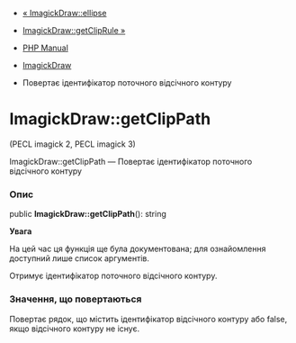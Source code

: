 - [« ImagickDraw::ellipse](imagickdraw.ellipse.md)
- [ImagickDraw::getClipRule »](imagickdraw.getcliprule.md)

- [PHP Manual](index.md)
- [ImagickDraw](class.imagickdraw.md)
- Повертає ідентифікатор поточного відсічного контуру

# ImagickDraw::getClipPath

(PECL imagick 2, PECL imagick 3)

ImagickDraw::getClipPath — Повертає ідентифікатор поточного
відсічного контуру

### Опис

public **ImagickDraw::getClipPath**(): string

**Увага**

На цей час ця функція ще була документована; для
ознайомлення доступний лише список аргументів.

Отримує ідентифікатор поточного відсічного контуру.

### Значення, що повертаються

Повертає рядок, що містить ідентифікатор відсічного контуру або
false, якщо відсічного контуру не існує.
